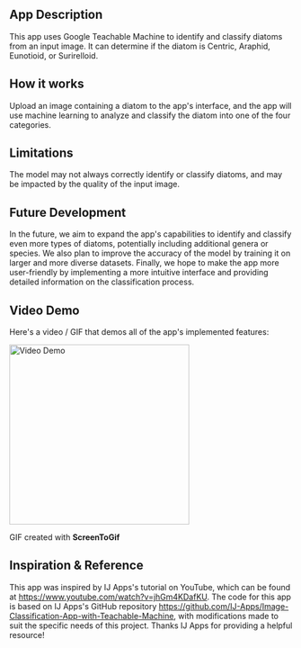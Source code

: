 ## App Description
This app uses Google Teachable Machine to identify and classify diatoms from an input image. It can determine if the diatom is Centric, Araphid, Eunotioid, or Surirelloid.

## How it works
Upload an image containing a diatom to the app's interface, and the app will use machine learning to analyze and classify the diatom into one of the four categories.

## Limitations
The model may not always correctly identify or classify diatoms, and may be impacted by the quality of the input image.

## Future Development
In the future, we aim to expand the app's capabilities to identify and classify even more types of diatoms, potentially including additional genera or species. We also plan to improve the accuracy of the model by training it on larger and more diverse datasets. Finally, we hope to make the app more user-friendly by implementing a more intuitive interface and providing detailed information on the classification process.

## Video Demo

Here's a video / GIF that demos all of the app's implemented features:

<img src='https://github.com/DinaberryPi/DiatomIdentifier/blob/master/DI_Demo_forGit.gif?raw=true.gif?raw=true.gif' title='Video Demo' width='320' alt='Video Demo' />

GIF created with **ScreenToGif**

## Inspiration & Reference
This app was inspired by IJ Apps's tutorial on YouTube, which can be found at https://www.youtube.com/watch?v=jhGm4KDafKU. The code for this app is based on IJ Apps's GitHub repository https://github.com/IJ-Apps/Image-Classification-App-with-Teachable-Machine, with modifications made to suit the specific needs of this project. Thanks IJ Apps for providing a helpful resource!
